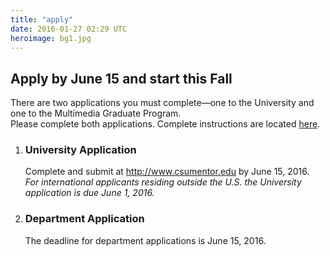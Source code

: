 ```yaml
---
title: "apply"
date: 2016-01-27 02:29 UTC
heroimage: bg1.jpg
---
```

Apply by June 15 and start this Fall
----
There are two applications you must complete—one to the University and one to the Multimedia Graduate Program.  
Please complete both applications. Complete instructions are located [here](../admission/).

1. ### University Application
   Complete and submit at http://www.csumentor.edu by June 15, 2016.<br>
   *For international applicants residing outside the U.S. the University application is due June 1, 2016.*

2. ### Department Application
   <script id="rbox-loader-script" data-expand-hash="#op-94231-masters-degree-in-multimedia" data-hide-back-links></script>
   The deadline for department applications is June 15, 2016.
